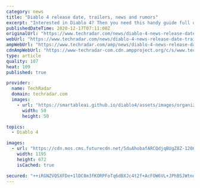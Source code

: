 ```yaml
---
category: news
title: "Diablo 4 release date, trailers, news and rumors"
excerpt: "Interested in Diablo 4? Then you need this handy guide full of everything there is to know about the upcoming game from Blizzard – including what to expect and the Diablo 4 release date.- It’s been ..."
publishedDateTime: 2020-12-17T07:11:00Z
originalUrl: "https://www.techradar.com/news/diablo-4-news-release-date-trailers-rumors"
webUrl: "https://www.techradar.com/news/diablo-4-news-release-date-trailers-rumors"
ampWebUrl: "https://www.techradar.com/amp/news/diablo-4-news-release-date-trailers-rumors"
cdnAmpWebUrl: "https://www-techradar-com.cdn.ampproject.org/c/s/www.techradar.com/amp/news/diablo-4-news-release-date-trailers-rumors"
type: article
quality: 107
heat: 109
published: true

provider:
  name: TechRadar
  domain: techradar.com
  images:
    - url: "https://smartableai.github.io/diablo4/assets/images/organizations/techradar.com-50x50.jpg"
      width: 50
      height: 50

topics:
  - Diablo 4

images:
  - url: "https://cdn.mos.cms.futurecdn.net/5duAhobafARCQdjqBUgZ8Z-1200-80.jpg"
    width: 1195
    height: 672
    isCached: true

secured: "++iRGNZVQSXFDe+1lDC8m3fKORPFoTq6dBXJc4t2f+AcFOW6VL+JPhBSJWtnqeluMfjoRyigx6FU4ITmJVaAaXb8DAj6BpaCbKS7X9bpNHP8xH0eGmXZe19WEcKoNE23AqyqwLEy6FrwoQjXBXCfaEw4Grv++0wxTmnIOpLzWHuPgdLALhwBgDp0DI3v0Br5EVyII0MXyceNXmShOfmayyBcKdFOZHkf7tSwoNsrk/HNz0mkm7oCwzaI5RTmeYhoGTRYYLoIKaSqIQ6Y2dS9aqyugA2TEGYOxQ9TI39xlr/uHoRlIOOFoxvd5ycuCG6/pMsXI7pFq+v2OHjWRhoUIIMvxeI1EgiVzjp4tW8/zvo=;CQ/+u6k7U5N3+ByiOSbN5A=="
---
```


